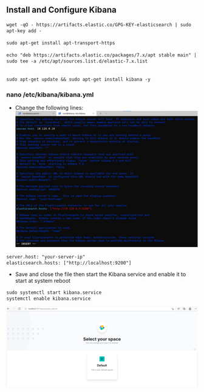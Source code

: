 ## Install and Configure Kibana

```
wget -qO - https://artifacts.elastic.co/GPG-KEY-elasticsearch | sudo apt-key add -

sudo apt-get install apt-transport-https

echo "deb https://artifacts.elastic.co/packages/7.x/apt stable main" | sudo tee -a /etc/apt/sources.list.d/elastic-7.x.list


sudo apt-get update && sudo apt-get install kibana -y

```
### nano /etc/kibana/kibana.yml 
* Change the following lines:
![preview](./Images/kibana_config.png)


```
server.host: "your-server-ip"
elasticsearch.hosts: ["http://localhost:9200"]

```
* Save and close the file then start the Kibana service and enable it to start at system reboot
```
sudo systemctl start kibana.service
systemctl enable kibana.service

```
![preview](./Images/elk4.png)

